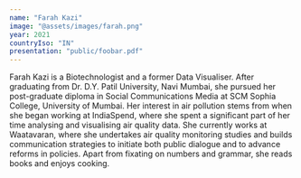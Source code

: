 ```yaml
---
name: "Farah Kazi"
image: "@assets/images/farah.png"
year: 2021
countryIso: "IN"
presentation: "public/foobar.pdf"
---
```


Farah Kazi is a Biotechnologist and a former Data Visualiser. After graduating from Dr. D.Y. Patil University, Navi Mumbai, she pursued her post-graduate diploma in Social Communications Media at SCM Sophia College, University of Mumbai. Her interest in air pollution stems from when she began working at IndiaSpend, where she spent a significant part of her time analysing and visualising air quality data. She currently works at Waatavaran, where she undertakes air quality monitoring studies and builds communication strategies to initiate both public dialogue and to advance reforms in policies. Apart from fixating on numbers and grammar, she reads books and enjoys cooking.
